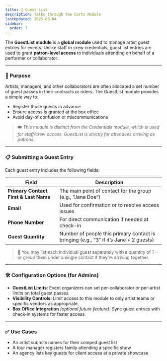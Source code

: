 ```yaml
---
title: 🎫 Guest List
description: Talks through the Carts Module
lastUpdated: 2025-06-04
sidebar:
  order: 7
---
```


The **GuestList module** is a **global module** used to manage artist guest entries for events. Unlike staff or crew credentials, guest list entries are used to grant **patron-level access** to individuals attending on behalf of a performer or collaborator.

---

### 🧭 Purpose

Artists, managers, and other collaborators are often allocated a set number of guest passes in their contracts or riders. The GuestList module provides a simple way to:

- Register those guests in advance
- Ensure access is granted at the box office
- Avoid day-of confusion or miscommunications

> 🎟️ _This module is distinct from the Credentials module, which is used for staff/crew access. GuestList is strictly for attendees arriving as patrons._

---

### 📋 Submitting a Guest Entry

Each guest entry includes the following fields:

| Field                                 | Description                                                                           |
| ------------------------------------- | ------------------------------------------------------------------------------------- |
| **Primary Contact First & Last Name** | The main point of contact for the group (e.g., “Jane Doe”)                            |
| **Email**                             | Used for confirmation or to resolve access issues                                     |
| **Phone Number**                      | For direct communication if needed at check-in                                        |
| **Guest Quantity**                    | Number of people this primary contact is bringing (e.g., “3” if it’s Jane + 2 guests) |

> 📝 You may list each individual guest separately with a quantity of 1—or group them under a single contact if they’re arriving together.

---

### 🛠️ Configuration Options (for Admins)

- **GuestList Limits**: Event organizers can set per-collaborator or per-artist limits on total guest passes.
- **Visibility Controls**: Limit access to this module to only artist teams or specific vendors as appropriate.
- **Box Office Integration** _(optional future feature)_: Sync guest entries with check-in systems for faster access.

---

### ✅ Use Cases

- An artist submits names for their comped guest list
- A tour manager registers family attending a specific show
- An agency lists key guests for client access at a private showcase
